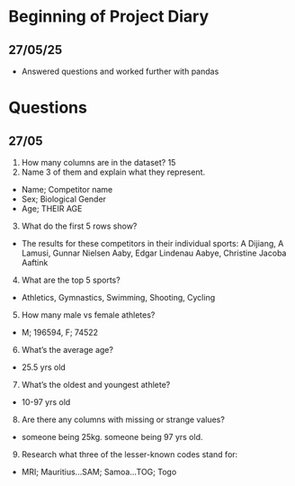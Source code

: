 # Beginning of Project Diary

## 27/05/25
- Answered questions and worked further with pandas

# Questions

## 27/05

1. How many columns are in the dataset?
15
2. Name 3 of them and explain what they represent.
- Name; Competitor name
- Sex; Biological Gender
- Age; THEIR AGE
3. What do the first 5 rows show?
- The results for these competitors in their individual sports: A Dijiang, A Lamusi, Gunnar Nielsen Aaby, Edgar Lindenau Aabye, Christine Jacoba Aaftink
4. What are the top 5 sports?
- Athletics, Gymnastics, Swimming, Shooting, Cycling
5. How many male vs female athletes?
- M; 196594, F; 74522

6. What’s the average age?
- 25.5 yrs old
7. What’s the oldest and youngest athlete?
- 10-97 yrs old
8. Are there any columns with missing or strange values?
- someone being 25kg. someone being 97 yrs old.
9. Research what three of the lesser-known codes stand for:
- MRI; Mauritius...SAM; Samoa...TOG; Togo